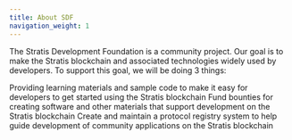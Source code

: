 ```yaml
---
title: About SDF
navigation_weight: 1
---
```

The Stratis Development Foundation is a community project. Our goal is to make the Stratis blockchain and associated technologies widely used by developers. To support this goal, we will be doing 3 things:

Providing learning materials and sample code to make it easy for developers to get started using the Stratis blockchain
Fund bounties for creating software and other materials that support development on the Stratis blockchain
Create and maintain a protocol registry system to help guide development of community applications on the Stratis blockchain
